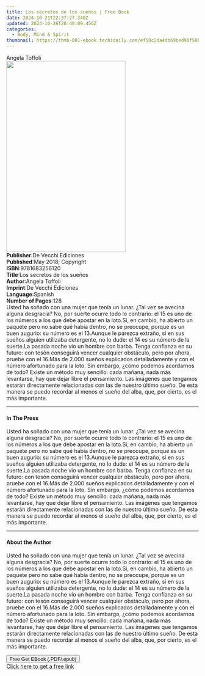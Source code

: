```yaml
---
title: Los secretos de los sueños | Free Book
date: 2024-10-21T22:37:27.340Z
updated: 2024-10-26T20:40:09.456Z
categories:
  - Body, Mind & Spirit
thumbnail: https://thmb-001-ebook.techidaily.com/ef58c2da4db69bed90f508f184aec3fccd2ba21eed9b053fe68f3aa7a4a348eb.jpg
---
```

<main id="book-container">
  <div class="flex flex-col">
    <div class="book-brief flex-1 py-6 px-4 sm:p-6 md:py-10 md:px-8">
      <!-- brief-->
      <div class="book-brief-main">Angela Toffoli</div>
    </div>
    <div
      class="book-meta-info flex-1 grid gap-4 col-start-1 col-end-3 row-start-1 sm:mb-6 sm:grid-cols-4 lg:gap-6 lg:col-start-2 lg:row-end-6 lg:row-span-6 lg:mb-0"
    >
      <div
        class="book-meta-info-left place-content-center mt-4 p-4 text-sm leading-6 col-start-2 col-span-2 dark:text-slate-400"
      >
        <img
          class="w-full h-500 object-cover rounded-lg sm:h-255 sm:col-span-2 lg:col-span-full"
          src="https://img-001-ebook.techidaily.com/0779274c506443fc2c5138803d22f308cdec01e079dfa2ce2057b51a256695b2.jpg"
          alt=""
          width="312"
          height="500"
        />
      </div>
      <div
        class="book-meta-info-right mt-2 col-start-1 row-start-2 col-span-3 self-center"
      >
        <!-- meta data  -->
        <div class="flex flex-col px-4 md:px-8">
          <div class="flex-1">
            <strong>Publisher</strong>:<span class="px-2"
              >De Vecchi Ediciones</span
            >
          </div>
          <div class="flex-1">
            <strong>Published</strong>:<span class="px-2"
              >May 2018; Copyright</span
            >
          </div>
          <div class="flex-1">
            <strong>ISBN</strong>:<span class="px-2">9781683256120</span>
          </div>
          <div class="flex-1">
            <strong>Title</strong>:<span class="px-2"
              >Los secretos de los sueños</span
            >
          </div>
          <div class="flex-1">
            <strong>Author</strong>:<span class="px-2">Angela Toffoli</span>
          </div>
          <div class="flex-1">
            <strong>Imprint</strong>:<span class="px-2"
              >De Vecchi Ediciones</span
            >
          </div>
          <div class="flex-1">
            <strong>Language</strong>:<span class="px-2">Spanish</span>
          </div>
          <div class="flex-1">
            <strong>Number of Pages</strong>:<span class="px-2">128</span>
          </div>
        </div>
      </div>
    </div>
    <div class="book-description flex-1 py-6 px-4 sm:p-6 md:py-10 md:px-8">
      <div class="book-description-main">
        <div accordion-content="" id="description">
          Usted ha soñado con una mujer que tenía un lunar. ¿Tal vez se avecina
          alguna desgracia? No, por suerte ocurre todo lo contrario: el 15 es
          uno de los números a los que debe apostar en la loto.Si, en cambio, ha
          abierto un paquete pero no sabe qué había dentro, no se preocupe,
          porque es un buen augurio: su número es el 13.Aunque le parezca
          extraño, si en sus sueños alguien utilizaba detergente, no lo dude: el
          14 es su número de la suerte.La pasada noche vio un hombre con barba.
          Tenga confianza en su futuro: con tesón conseguirá vencer cualquier
          obstáculo, pero por ahora, pruebe con el 16.Más de 2.000 sueños
          explicados detalladamente y con el número afortunado para la loto. Sin
          embargo, ¿cómo podemos acordarnos de todo? Existe un método muy
          sencillo: cada mañana, nada más levantarse, hay que dejar libre el
          pensamiento. Las imágenes que tengamos estarán directamente
          relacionadas con las de nuestro último sueño. De esta manera se puedo
          recordar al menos el sueño del alba, que, por cierto, es el más
          importante.
        </div>
      </div>
    </div>
    <div class="book-excerpts flex-1 py-6 px-4 sm:p-6 md:py-10 md:px-8">
      <!-- excerpts-->
      <div class="book-excerpts-main">
        <hr />
        <h4 class="placeholder placeholder-heading">
          <span>In The Press</span>
        </h4>
        <p>
          Usted ha soñado con una mujer que tenía un lunar. ¿Tal vez se avecina
          alguna desgracia? No, por suerte ocurre todo lo contrario: el 15 es
          uno de los números a los que debe apostar en la loto.Si, en cambio, ha
          abierto un paquete pero no sabe qué había dentro, no se preocupe,
          porque es un buen augurio: su número es el 13.Aunque le parezca
          extraño, si en sus sueños alguien utilizaba detergente, no lo dude: el
          14 es su número de la suerte.La pasada noche vio un hombre con barba.
          Tenga confianza en su futuro: con tesón conseguirá vencer cualquier
          obstáculo, pero por ahora, pruebe con el 16.Más de 2.000 sueños
          explicados detalladamente y con el número afortunado para la loto. Sin
          embargo, ¿cómo podemos acordarnos de todo? Existe un método muy
          sencillo: cada mañana, nada más levantarse, hay que dejar libre el
          pensamiento. Las imágenes que tengamos estarán directamente
          relacionadas con las de nuestro último sueño. De esta manera se puedo
          recordar al menos el sueño del alba, que, por cierto, es el más
          importante.
        </p>
      </div>
    </div>
    <div class="book-about-author flex-1 py-6 px-4 sm:p-6 md:py-10 md:px-8">
      <!-- about author-->
      <div class="book-main-author-main">
        <hr />
        <h4 class="placeholder placeholder-heading">
          <span>About the Author</span>
        </h4>
        <p>
          Usted ha soñado con una mujer que tenía un lunar. ¿Tal vez se avecina
          alguna desgracia? No, por suerte ocurre todo lo contrario: el 15 es
          uno de los números a los que debe apostar en la loto.Si, en cambio, ha
          abierto un paquete pero no sabe qué había dentro, no se preocupe,
          porque es un buen augurio: su número es el 13.Aunque le parezca
          extraño, si en sus sueños alguien utilizaba detergente, no lo dude: el
          14 es su número de la suerte.La pasada noche vio un hombre con barba.
          Tenga confianza en su futuro: con tesón conseguirá vencer cualquier
          obstáculo, pero por ahora, pruebe con el 16.Más de 2.000 sueños
          explicados detalladamente y con el número afortunado para la loto. Sin
          embargo, ¿cómo podemos acordarnos de todo? Existe un método muy
          sencillo: cada mañana, nada más levantarse, hay que dejar libre el
          pensamiento. Las imágenes que tengamos estarán directamente
          relacionadas con las de nuestro último sueño. De esta manera se puedo
          recordar al menos el sueño del alba, que, por cierto, es el más
          importante.
        </p>
      </div>
    </div>
    <div class="book-free-get flex-1 py-6 px-4 sm:p-6 md:py-10 md:px-8">
      <button
        id="btn-free-get"
        class="bg-blue-500 hover:bg-blue-700 text-white font-bold py-2 px-4 rounded"
      >
        Free Get EBook (.PDF/.epub)
      </button>
      <div id="countdown-display" class="px-2 text-lg mt-2"></div>
      <a
        id="free-link"
        class="hidden bg-blue-500 hover:bg-blue-700 text-white font-bold py-2 px-4 rounded"
        href="https://www.ebooks.com/en-us/book/209824209/los-secretos-de-los-sue-os/angela-toffoli/"
        target="_blank"
        >Click here to get a free link</a
      >
    </div>
    <script>
      let countdownTime = 0;
      let countdownInterval = null;
      document
        .getElementById('btn-free-get')
        .addEventListener('click', startCountdown);
      function startCountdown() {
        countdownTime = new Date().getTime() + 60000 * 3;
        countdownInterval = setInterval(updateCountdown, 1000);
        document.getElementById('btn-free-get').disabled = true;
        document
          .getElementById('btn-free-get')
          .classList.add('bg-gray-500', 'cursor-not-allowed');
      }
      function updateCountdown() {
        let currentTime = new Date().getTime();
        let timeLeft = countdownTime - currentTime;
        let secondsLeft = Math.floor(timeLeft / 1000);
        document.getElementById('countdown-display').innerHTML =
          `Remaining time: ${secondsLeft} seconds.`;
        if (secondsLeft <= 0) {
          clearInterval(countdownInterval);
          document.getElementById('btn-free-get').classList.add('hidden');
          document.getElementById('free-link').classList.remove('hidden');
          document.getElementById('countdown-display').innerHTML = '';
        }
      }
    </script>
  </div>
</main>

<ins class="adsbygoogle"
      style="display:block"
      data-ad-client="ca-pub-7571918770474297"
      data-ad-slot="8358498916"
      data-ad-format="auto"
      data-full-width-responsive="true"></ins>
    
